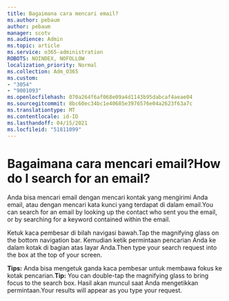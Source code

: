 ```yaml
---
title: Bagaimana cara mencari email?
ms.author: pebaum
author: pebaum
manager: scotv
ms.audience: Admin
ms.topic: article
ms.service: o365-administration
ROBOTS: NOINDEX, NOFOLLOW
localization_priority: Normal
ms.collection: Adm_O365
ms.custom:
- "3054"
- "9001093"
ms.openlocfilehash: 070a264f6af068e09a4d1143b95dabcaf4aeae04
ms.sourcegitcommit: 8bc60ec34bc1e40685e3976576e04a2623f63a7c
ms.translationtype: MT
ms.contentlocale: id-ID
ms.lasthandoff: 04/15/2021
ms.locfileid: "51811099"
---
```

# <a name="how-do-i-search-for-an-email"></a><span data-ttu-id="f3b62-102">Bagaimana cara mencari email?</span><span class="sxs-lookup"><span data-stu-id="f3b62-102">How do I search for an email?</span></span>

<span data-ttu-id="f3b62-103">Anda bisa mencari email dengan mencari kontak yang mengirimi Anda email, atau dengan mencari kata kunci yang terdapat di dalam email.</span><span class="sxs-lookup"><span data-stu-id="f3b62-103">You can search for an email by looking up the contact who sent you the email, or by searching for a keyword contained within the email.</span></span>

<span data-ttu-id="f3b62-104">Ketuk kaca pembesar di bilah navigasi bawah.</span><span class="sxs-lookup"><span data-stu-id="f3b62-104">Tap the magnifying glass on the bottom navigation bar.</span></span> <span data-ttu-id="f3b62-105">Kemudian ketik permintaan pencarian Anda ke dalam kotak di bagian atas layar Anda.</span><span class="sxs-lookup"><span data-stu-id="f3b62-105">Then type your search request into the box at the top of your screen.</span></span> 

<span data-ttu-id="f3b62-106">**Tips:** Anda bisa mengetuk ganda kaca pembesar untuk membawa fokus ke kotak pencarian.</span><span class="sxs-lookup"><span data-stu-id="f3b62-106">**Tip:** You can double-tap the magnifying glass to bring focus to the search box.</span></span> <span data-ttu-id="f3b62-107">Hasil akan muncul saat Anda mengetikkan permintaan.</span><span class="sxs-lookup"><span data-stu-id="f3b62-107">Your results will appear as you type your request.</span></span> 

